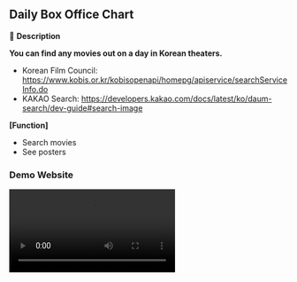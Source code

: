 ## Daily Box Office Chart 

🎥 **Description**

**You can find any movies out on a day in Korean theaters.**

* Korean Film Council: https://www.kobis.or.kr/kobisopenapi/homepg/apiservice/searchServiceInfo.do
* KAKAO Search: https://developers.kakao.com/docs/latest/ko/daum-search/dev-guide#search-image



**[Function]**

* Search movies
* See posters



### Demo Website

<video src="md-images/daily_boxoffice.mov"></video>

